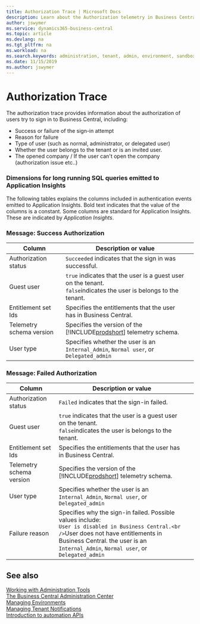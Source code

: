 ```yaml
---
title: Authorization Trace | Microsoft Docs
description: Learn about the Authorization telemetry in Business Central  
author: jswymer
ms.service: dynamics365-business-central
ms.topic: article
ms.devlang: na
ms.tgt_pltfrm: na
ms.workload: na
ms.search.keywords: administration, tenant, admin, environment, sandbox, telemetry
ms.date: 11/15/2019
ms.author: jswymer
---
```


# Authorization Trace

The authorization trace provides information about the authorization of users try to sign in to Business Central, including:

- Success or failure of the sign-in attempt
- Reason for failure
- Type of user (such as normal, administrator, or delegated user) 
- Whether the user belongs to the tenant or is an invited user. 
- The opened company / If the user can't open the company (authorization issue etc..)

### <a name="LRSQLQuery"></a>Dimensions for long running SQL queries emitted to Application Insights

The following tables explains the columns included in authentication events emitted to Application Insights. Bold text indicates that the value of the columns is a constant. Some columns are standard for Application Insights. These are indicated by *Application Insights*.

### Message: Success Authorization

|Column|Description or value||
|---------|-----|-----------|
|Authorization status|`Succeeded` indicates that the sign in was successful.|
|Guest user|`true` indicates that the user is a guest user on the tenant.<br />`false`indicates the user is belongs to the tenant.||
|Entitlement set Ids |Specifies the entitlements that the user has in Business Central.||
|Telemetry schema version|Specifies the version of the [!INCLUDE[prodshort](../developer/includes/prodshort.md)] telemetry schema. ||
|User type|Specifies whether the user is an `Internal_Admin`, `Normal user`, or `Delegated_admin`||


### Message: Failed Authorization

|Column|Description or value||
|---------|-----|-----------|
|Authorization status|`Failed` indicates that the sign-in failed.|
|Guest user|`true` indicates that the user is a guest user on the tenant.<br />`false`indicates the user is belongs to the tenant.||
|Entitlement set Ids |Specifies the entitlements that the user has in Business Central.||
|Telemetry schema version|Specifies the version of the [!INCLUDE[prodshort](../developer/includes/prodshort.md)] telemetry schema. ||
|User type|Specifies whether the user is an `Internal_Admin`, `Normal user`, or `Delegated_admin`||
|Failure reason|Specifies why the sign-in failed. Possible values include:<br /> `User is disabled in Business Central.<br />`User does not have entitlements in Business Central. the user is an `Internal_Admin`, `Normal user`, or `Delegated_admin`||


## See also

[Working with Administration Tools](administration.md)  
[The Business Central Administration Center](tenant-admin-center.md)  
[Managing Environments](tenant-admin-center-environments.md)  
[Managing Tenant Notifications](tenant-admin-center-notifications.md)  
[Introduction to automation APIs](itpro-introduction-to-automation-apis.md)  
